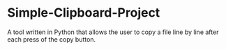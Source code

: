 # Simple-Clipboard-Project
A tool written in Python that allows the user to copy a file line by line after each press of the copy button.
